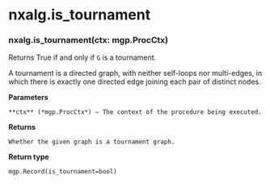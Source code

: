 # nxalg.is_tournament


### nxalg.is_tournament(ctx: mgp.ProcCtx)
Returns True if and only if `G` is a tournament.

A tournament is a directed graph, with neither self-loops nor
multi-edges, in which there is exactly one directed edge joining
each pair of distinct nodes.


**Parameters**

    **ctx** (*mgp.ProcCtx*) – The context of the procedure being executed.



**Returns**

    Whether the given graph is a tournament graph.



**Return type**

    mgp.Record(is_tournament=bool)
